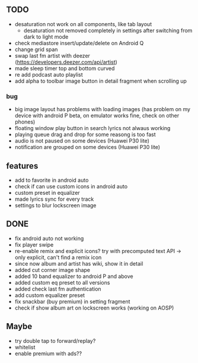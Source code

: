 ## TODO
- desaturation not work on all components, like tab layout
    - desaturation not removed completely in settings after switching from dark to light mode
- check mediastore insert/update/delete on Android Q
- change grid span
- swap last fm artist with deezer (https://developers.deezer.com/api/artist)
- made sleep timer top and bottom curved 
- re add podcast auto playlist
- add alpha to toolbar image button in detail fragment when scrolling up

### bug
- big image layout has problems with loading images 
    (has problem on my device with android P beta, on emulator works fine, check on other phones)
- floating window play button in search lyrics not alwaus working
- playing queue drag and drop for some reasong is too fast 
- audio is not paused on some devices (Huawei P30 lite)
- notification are grouped on some devices (Huawei P30 lite)

## features
- add to favorite in android auto
- check if can use custom icons in android auto
- custom preset in equalizer
- made lyrics sync for every track
- settings to blur lockscreen image


## DONE
- fix android auto not working
- fix player swipe
- re-enable remix and explicit icons? try with precomputed text API -> only explicit, can't find a remix icon
- since now album and artist has wiki, show it in detail
- added cut corner image shape
- added 10 band equalizer to android P and above
- added custom eq preset to all versions
- added check last fm authentication
- add custom equalizer preset
- fix snackbar (buy premium) in setting fragment
- check if show album art on lockscreen works (working on AOSP)

## Maybe
- try double tap to forward/replay?
- whitelist
- enable premium with ads??